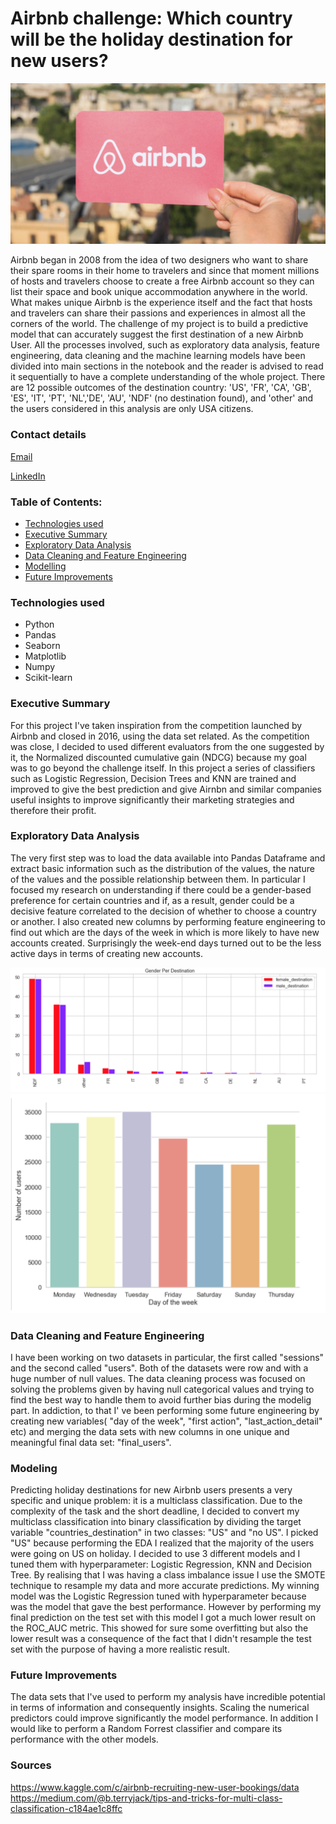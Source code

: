 # Airbnb challenge: Which country will be the holiday destination for new users?

![](figures/Presentation.png)

Airbnb began in 2008 from the idea of two designers who want to share their spare rooms in their home to travelers and since that moment millions of hosts and travelers choose to create a free Airbnb account so they can list their space and book unique accommodation anywhere in the world. What makes unique Airbnb is the experience itself and the fact that hosts and travelers can share their passions and experiences in almost all the corners of the world. The challenge of my project is to build a predictive model that can accurately suggest the first destination of a new Airbnb User. All the processes involved, such as exploratory data analysis, feature engineering, data cleaning and the machine learning models have been divided into main sections in the notebook and the reader is advised to read it sequentially to have a complete understanding of the whole project. There are 12 possible outcomes of the destination country: 'US', 'FR', 'CA', 'GB', 'ES', 'IT', 'PT', 'NL','DE', 'AU', 'NDF' (no destination found), and 'other' and the users considered in this analysis are only USA citizens. 

### Contact details

[Email](soledadmusella@gmail.com)

[LinkedIn](linkedin.com/in/soledad-musella-bb8665104)

### Table of Contents: 

- [Technologies used]()
- [Executive Summary]()
- [Exploratory Data Analysis]()
- [Data Cleaning and Feature Engineering]()
- [Modelling]()
- [Future Improvements]()


### Technologies used

- Python
- Pandas
- Seaborn
- Matplotlib
- Numpy
- Scikit-learn

### Executive Summary

For this project I've taken inspiration from the competition launched by Airbnb and closed in 2016, using the data set related. As the competition was close, I decided to used different evaluators from the one suggested by it, the Normalized discounted cumulative gain (NDCG) because my goal was to go beyond the challenge itself. In this project a series of classifiers such as Logistic Regression, Decision Trees and KNN are trained and improved to give the best prediction and give Airnbn and similar companies useful insights to improve significantly their marketing strategies and therefore their profit.


### Exploratory Data Analysis

The very first step was to load the data available into Pandas Dataframe and extract basic information such as the distribution of the values, the nature of the values and the possible relationship between them. In particular I focused my research on understanding if there could be a gender-based preference for certain countries and if, as a result, gender could be a decisive feature correlated to the decision of whether to choose a country or another. I also created new columns by performing feature engineering to find out which are the days of the week in which is more likely to have new accounts created. Surprisingly the week-end days turned out to be the less active days in terms of creating new accounts. 

 ![](figures/Gender.png)                                                         ![](figures/Days.png)                                                                  

### Data Cleaning and Feature Engineering

I have been working on two datasets in particular, the first called "sessions" and the second called "users". Both of the datasets were row and with a huge number of null values. The data cleaning process was focused on solving the problems given by having null categorical values and trying to find the best way to handle them to avoid further bias during the modelig part. In addiction, to that I' ve been performing some future engineering by creating new variables( "day of the week", "first action", "last_action_detail" etc) and merging the data sets with new columns in one unique and meaningful final data set: "final_users".


### Modeling 

Predicting holiday destinations for new Airbnb users presents a very specific and unique problem: it is a multiclass classification. Due to the complexity of  the task and the short deadline, I decided to convert my multiclass classification into binary classification by dividing the target variable "countries_destination" in two classes: "US" and "no US". I picked "US" because performing the EDA I realized that the majority of the users were going on US on holiday. 
I decided to use 3 different models and I tuned them with hyperparameter: Logistic Regression, KNN and Decision Tree. By realising that I was having a class imbalance issue I use the SMOTE technique to resample my data and more accurate predictions. My winning model was the Logistic Regression tuned with hyperparameter because was the model that gave the best performance. However by performing my final prediction on the test set with this model I got a much lower result on the ROC_AUC metric.  This showed for sure some overfitting but also the lower result was a consequence of the fact that I didn't resample the test set with the purpose of having a more realistic result.

### Future Improvements

The data sets that I've used to perform my analysis have incredible potential in terms of information and consequently insights. Scaling the numerical predictors could improve significantly the model performance. In addition I would like to perform a Random Forrest classifier and compare its performance with the other models.


### Sources 

https://www.kaggle.com/c/airbnb-recruiting-new-user-bookings/data
https://medium.com/@b.terryjack/tips-and-tricks-for-multi-class-classification-c184ae1c8ffc













